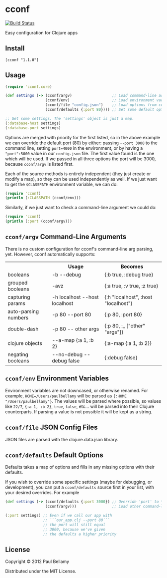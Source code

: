 # cconf

[![Build
Status](https://travis-ci.org/paulbellamy/cconf.svg?branch=master)](https://travis-ci.org/paulbellamy/cconf)

Easy configuration for Clojure apps

## Install

```
[cconf "1.1.0"]
```

## Usage

```Clojure
(require 'cconf.core)

(def settings (-> (cconf/argv)                  ;; Load command-line arguments    (highest priority)
                  (cconf/env)                   ;; Load environment variables
                  (cconf/file "config.json")    ;; Load options from config.json
                  (cconf/defaults {:port 80}))) ;; Set some default options       (lowest priority)

;; Get some settings. The 'settings' object is just a map.
(:database-host settings)
(:database-port settings)
```

Options are merged with priority for the first listed, so in the above example we can override the default port (80) by either: passing ```--port 3000``` to the command line, setting ```port=4000``` in the environment, or by having a ```"port":5000``` value in our ```config.json``` file. The first value found is the one which will be used. If we passed in all three options the port will be 3000, because ```cconf/argv``` is listed first.

Each of the source methods is entirely independent (they just create or modify a map), so they can be used independently as well. If we just want to get the ```$CLASSPATH``` environment variable, we can do:

```Clojure
(require 'cconf)
(println (:CLASSPATH (cconf/env)))
```

Similarly, if we just want to check a command-line argument we could do:

```Clojure
(require 'cconf)
(println (:port (cconf/argv)))
```

## ```cconf/argv``` Command-Line Arguments

There is no custom configuration for cconf's command-line arg parsing, yet. However, cconf automatically supports:

<table>
  <tr>
    <th></th><th>Usage</th><th>Becomes</th>
  </tr>
  <tr>
    <td>booleans</td><td>-b --debug</td><td>{:b true, :debug true}</td>
  </tr>
  <tr>
    <td>grouped booleans</td><td>-avz</td><td>{:a true, :v true, :z true}</td>
  </tr>
  <tr>
    <td>capturing params</td><td>-h localhost --host localhost</td><td>{:h "localhost", :host "localhost"}</td>
  </tr>
  <tr>
    <td>auto-parsing numbers</td><td>-p 80 --port 80</td><td>{:p 80, :port 80}</td>
  </tr>
  <tr>
    <td>double-dash</td><td>-p 80 -- other args</td><td>{:p 80, :_ ["other" "args"]}</td>
  </tr>
  <tr>
    <td>clojure objects</td><td>--a-map {:a 1, :b 2}</td><td>{:a-map {:a 1, :b 2}}</td>
  </tr>
  <tr>
    <td>negating booleans</td><td>--no-debug --debug false</td><td>{:debug false}</td>
  </tr>
</table>

## ```cconf/env``` Environment Variables

Environment variables are not downcased, or otherwise renamed. For example, ```HOME=/Users/paulbellamy``` will be parsed as ```{:HOME "/Users/paulbellamy"}```. The values will be parsed where possible, so values like ```22/7```, ```{:a 1, :b 2}```, ```true```, ```false```, etc... will be parsed into their Clojure counterparts. If parsing a value is not possible it will be kept as a string.

## ```cconf/file``` JSON Config Files

JSON files are parsed with the clojure.data.json library.

## ```cconf/defaults``` Default Options

Defaults takes a map of options and fills in any missing options with their defaults.

If you wish to override some specific settings (maybe for debugging, or development), you can put a ```cconf/defaults``` source first in your list, with your desired overrides. For example

```Clojure
(def settings (-> (cconf/defaults {:port 3000}) ;; Override 'port' to *always* be 3000
                  (cconf/argv)))                ;; Load other command-line arguments

(:port settings) ;; Even if we call our app with
                 ;; ```our_app.clj --port 80```
                 ;; the port will still equal
                 ;; 3000, because we've given
                 ;; the defaults a higher priority
```

## License

Copyright © 2012 Paul Bellamy

Distributed under the MIT License.
